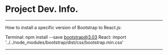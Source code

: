 # Project Dev. Info.


---------------------------------------------------------------------------
How to install a specific version of Bootstrap to React.js:

Terminal: npm install --save bootstrap@3.03
React: import '../../node_modules/bootstrap/dist/css/bootstrap.min.css'

---------------------------------------------------------------------------